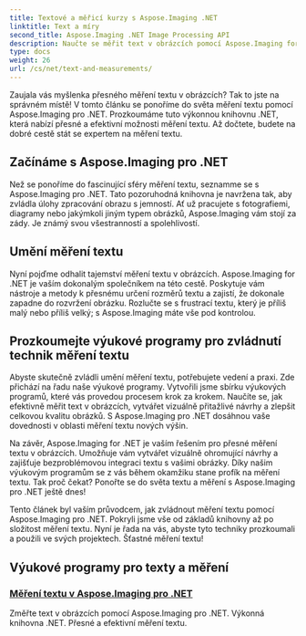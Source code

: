 ```yaml
---
title: Textové a měřicí kurzy s Aspose.Imaging .NET
linktitle: Text a míry
second_title: Aspose.Imaging .NET Image Processing API
description: Naučte se měřit text v obrázcích pomocí Aspose.Imaging for .NET, výkonného a přesného nástroje. Prozkoumejte výukové programy, abyste zvládli techniky měření textu.
type: docs
weight: 26
url: /cs/net/text-and-measurements/
---
```


Zaujala vás myšlenka přesného měření textu v obrázcích? Tak to jste na správném místě! V tomto článku se ponoříme do světa měření textu pomocí Aspose.Imaging pro .NET. Prozkoumáme tuto výkonnou knihovnu .NET, která nabízí přesné a efektivní možnosti měření textu. Až dočtete, budete na dobré cestě stát se expertem na měření textu.

## Začínáme s Aspose.Imaging pro .NET

Než se ponoříme do fascinující sféry měření textu, seznamme se s Aspose.Imaging pro .NET. Tato pozoruhodná knihovna je navržena tak, aby zvládla úlohy zpracování obrazu s jemností. Ať už pracujete s fotografiemi, diagramy nebo jakýmkoli jiným typem obrázků, Aspose.Imaging vám stojí za zády. Je známý svou všestranností a spolehlivostí.

## Umění měření textu

Nyní pojďme odhalit tajemství měření textu v obrázcích. Aspose.Imaging for .NET je vaším dokonalým společníkem na této cestě. Poskytuje vám nástroje a metody k přesnému určení rozměrů textu a zajistí, že dokonale zapadne do rozvržení obrázku. Rozlučte se s frustrací textu, který je příliš malý nebo příliš velký; s Aspose.Imaging máte vše pod kontrolou.

## Prozkoumejte výukové programy pro zvládnutí technik měření textu

Abyste skutečně zvládli umění měření textu, potřebujete vedení a praxi. Zde přichází na řadu naše výukové programy. Vytvořili jsme sbírku výukových programů, které vás provedou procesem krok za krokem. Naučíte se, jak efektivně měřit text v obrázcích, vytvářet vizuálně přitažlivé návrhy a zlepšit celkovou kvalitu obrázků. S Aspose.Imaging pro .NET dosáhnou vaše dovednosti v oblasti měření textu nových výšin.

Na závěr, Aspose.Imaging for .NET je vaším řešením pro přesné měření textu v obrázcích. Umožňuje vám vytvářet vizuálně ohromující návrhy a zajišťuje bezproblémovou integraci textu s vašimi obrázky. Díky našim výukovým programům se z vás během okamžiku stane profík na měření textu. Tak proč čekat? Ponořte se do světa textu a měření s Aspose.Imaging pro .NET ještě dnes!

Tento článek byl vaším průvodcem, jak zvládnout měření textu pomocí Aspose.Imaging pro .NET. Pokryli jsme vše od základů knihovny až po složitost měření textu. Nyní je řada na vás, abyste tyto techniky prozkoumali a použili ve svých projektech. Šťastné měření textu!
## Výukové programy pro texty a měření
### [Měření textu v Aspose.Imaging pro .NET](./measure-text/)
Změřte text v obrázcích pomocí Aspose.Imaging pro .NET. Výkonná knihovna .NET. Přesné a efektivní měření textu.